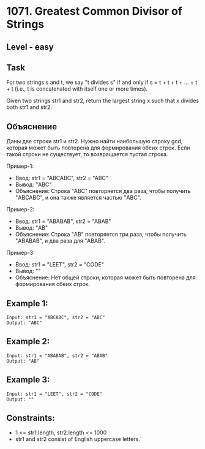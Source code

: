 # 1071. Greatest Common Divisor of Strings


## Level - easy


## Task
For two strings s and t, we say "t divides s" if and only if s = t + t + t + ... + t + t (i.e., t is concatenated with itself one or more times).

Given two strings str1 and str2, return the largest string x such that x divides both str1 and str2.


## Объяснение
Даны две строки str1 и str2. Нужно найти наибольшую строку gcd, которая может быть повторена для формирования обеих строк. 
Если такой строки не существует, то возвращается пустая строка.

Пример-1:
- Ввод: str1 = "ABCABC", str2 = "ABC"
- Вывод: "ABC"
- Объяснение: Строка "ABC" повторяется два раза, чтобы получить "ABCABC", и она также является частью "ABC".

Пример-2:
- Ввод: str1 = "ABABAB", str2 = "ABAB"
- Вывод: "AB"
- Объяснение: Строка "AB" повторяется три раза, чтобы получить "ABABAB", и два раза для "ABAB".

Пример-3:
- Ввод: str1 = "LEET", str2 = "CODE"
- Вывод: ""
- Объяснение: Нет общей строки, которая может быть повторена для формирования обеих строк.


## Example 1:
```
Input: str1 = "ABCABC", str2 = "ABC"
Output: "ABC"
```

## Example 2:
```
Input: str1 = "ABABAB", str2 = "ABAB"
Output: "AB"
```

## Example 3:
```
Input: str1 = "LEET", str2 = "CODE"
Output: ""
```

## Constraints:
- 1 <= str1.length, str2.length <= 1000
- str1 and str2 consist of English uppercase letters.`